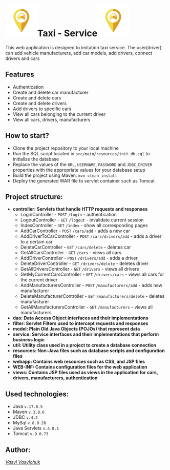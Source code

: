 # ![logo.png](logo.png)Taxi - Service![logo.png](logo.png)
This web application is designed to imitation taxi service. 
The user(driver) can add vehicle manufacturers, add car models, add drivers, connect drivers and cars
## Features
- Authentication
- Create and delete car manufacturer
- Create and delete cars
- Create and delete drivers
- Add drivers to specific cars
- View all cars belonging to the current driver
- View all cars, drivers, manufacturers
## How to start?
- Clone the project repository to your local machine
- Run the SQL script located in `src/main/resources/init_db.sql` to initialize the database
- Replace the values of the `URL`, `USERNAME`, `PASSWORD` and `JDBC_DRIVER` properties with the appropriate values for your database setup
- Build the project using Maven: `mvn clean install`
- Deploy the generated WAR file to servlet container such as Tomcat
## Project structure:
- **controller: Servlets that handle HTTP requests and responses**
    -  LoginController - `POST` `/login` - authentication
    -  LogoutController - `GET` `/logout` - invalidate current session
    -  IndexController - `GET` `/index` - show all corresponding pages
    -  AddCarController - `POST` `/cars/add` - adds a new car
    -  AddDriverToCarController - `POST` `/cars/drivers/add` - adds a driver to a certain car
    -  DeleteCarController - `GET` `/cars/delete` - deletes car
    -  GetAllCarsController - `GET` `/cars` - views all cars
    -  AddDriverController - `POST` `/drivers/add` - adds a driver
    -  DeleteDriverController - `GET` `/drivers/delete` - deletes driver
    -  GetAllDriversController - `GET` `/drivers` - views all drivers
    -  GetMyCurrentCarsController - `GET` `/drivers/cars` - views all cars for the current driver
    -  AddManufacturersController - `POST` `/manufacturers/add` - adds new manufacturer
    -  DeleteManufacturerController - `GET` `/manufacturers/delete` - deletes manufacturer
    -  GetAllManufacturersController - `GET` `/manufacturers` - views all manufacturers
- **dao: Data Access Object interfaces and their implementations**
- **filter: Servlet Filters used to intercept requests and responses**
- **model: Plain Old Java Objects (POJOs) that represent data**
- **service: Service interfaces and their implementations that perform business logic**
- **util: Utility class used in a project to create a database connection**
- **resources: Non-Java files such as database scripts and configuration files**
- **webapp: Contains web resources such as CSS, and JSP files**
- **WEB-INF: Contains configuration files for the web application**
- **views: Contains JSP files used as views in the application for cars, drivers, manufacturers, authentication**
## Used technologies:
- Java `v.17.0.5`
- Maven `v.3.8.6`
-  JDBC `v.4.2`
-  MySql `v.8.0.28`
-  Java Servlets `v.4.0.1`
-  Tomcat `v.9.0.73`
## Author:
[_Vasyl Vasylchuk_](https://www.linkedin.com/in/vasyl-vasylchuk-632303273/)
